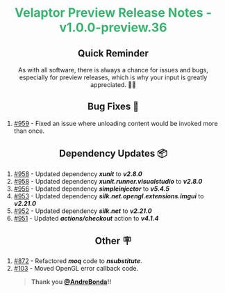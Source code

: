 <h1 align="center" style="color: mediumseagreen;font-weight: bold;">
Velaptor Preview Release Notes - v1.0.0-preview.36
</h1>

<h2 align="center" style="font-weight: bold;">Quick Reminder</h2>

<div align="center">

As with all software, there is always a chance for issues and bugs, especially for preview releases, which is why your input is greatly appreciated. 🙏🏼
</div>

<h2 align="center" style="font-weight: bold;">Bug Fixes 🐛</h2>

1. [#959](https://github.com/KinsonDigital/Velaptor/issues/959) - Fixed an issue where unloading content would be invoked more than once.

<h2 align="center" style="font-weight: bold;">Dependency Updates 📦</h2>

1. [#958](https://github.com/KinsonDigital/Velaptor/pull/958) - Updated dependency _**xunit**_ to _**v2.8.0**_
1. [#958](https://github.com/KinsonDigital/Velaptor/pull/958) - Updated dependency _**xunit.runner.visualstudio**_ to _**v2.8.0**_
2. [#956](https://github.com/KinsonDigital/Velaptor/pull/956) - Updated dependency _**simpleinjector**_ to _**v5.4.5**_
3. [#953](https://github.com/KinsonDigital/Velaptor/pull/953) - Updated dependency _**silk.net.opengl.extensions.imgui**_ to _**v2.21.0**_
4. [#952](https://github.com/KinsonDigital/Velaptor/pull/952) - Updated dependency _**silk.net**_ to _**v2.21.0**_
5. [#951](https://github.com/KinsonDigital/Velaptor/pull/951) - Updated _**actions/checkout**_ action to _**v4.1.4**_

<h2 align="center" style="font-weight: bold;">Other 🪧</h2>

1. [#872](https://github.com/KinsonDigital/Velaptor/issues/872) - Refactored _**moq**_ code to _**nsubstitute**_.
2. [#103](https://github.com/KinsonDigital/Velaptor/issues/103) - Moved OpenGL error callback code.
   > **Thank you [@AndreBonda](https://github.com/AndreBonda)!!**
